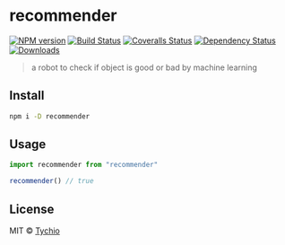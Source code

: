 # recommender

[![NPM version][npm-image]][npm-url]
[![Build Status][travis-image]][travis-url]
[![Coveralls Status][coveralls-image]][coveralls-url]
[![Dependency Status][depstat-image]][depstat-url]
[![Downloads][download-badge]][npm-url]

> a robot to check if object is good or bad by machine learning

## Install

```sh
npm i -D recommender
```

## Usage

```js
import recommender from "recommender"

recommender() // true
```

## License

MIT © [Tychio](http://tych.io)

[npm-url]: https://npmjs.org/package/recommender
[npm-image]: https://img.shields.io/npm/v/recommender.svg?style=flat-square

[travis-url]: https://travis-ci.org/tychio/recommender
[travis-image]: https://img.shields.io/travis/tychio/recommender.svg?style=flat-square

[coveralls-url]: https://coveralls.io/r/tychio/recommender
[coveralls-image]: https://img.shields.io/coveralls/tychio/recommender.svg?style=flat-square

[depstat-url]: https://david-dm.org/tychio/recommender
[depstat-image]: https://david-dm.org/tychio/recommender.svg?style=flat-square

[download-badge]: http://img.shields.io/npm/dm/recommender.svg?style=flat-square
